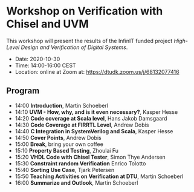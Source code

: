 # Workshop on Verification with Chisel and UVM

This workshop will present the results of the InfinIT funded project
*High-Level Design and Verification of Digital Systems*.

 * Date: 2020-10-30
 * Time: 14:00-16:00 CEST
 * Location: online at Zoom at: https://dtudk.zoom.us/j/68132077416

## Program

 * 14:00 **Introduction**, Martin Schoeberl
 * 14:10 **UVM - How, why, and is it even necessary?**, Kasper Hesse
 * 14:20 **Code coverage at Scala level**, Hans Jakob Damsgaard
 * 14:30 **Code Coverage at FIRRTL Level**, Andrew Dobis
 * 14:40 **C Integration in SystemVerilog and Scala**, Kasper Hesse
 * 14:50 **Cover Points**, Andrew Dobis
 * 15:00 **Break**, bring your own coffee
 * 15:10 **Property Based Testing**, Zhoulai Fu
 * 15:20 **VHDL Code with Chisel Tester**, Simon Thye Andersen
 * 15:30 **Constraint random Verification** Enrico Tolotto
 * 15:40 **Sorting Use Case**, Tjark Petersen
 * 15:50 **Teaching Activities on Verification at DTU**, Martin Schoeberl
 * 16:00 **Summarize and Outlook**, Martin Schoeberl
 

